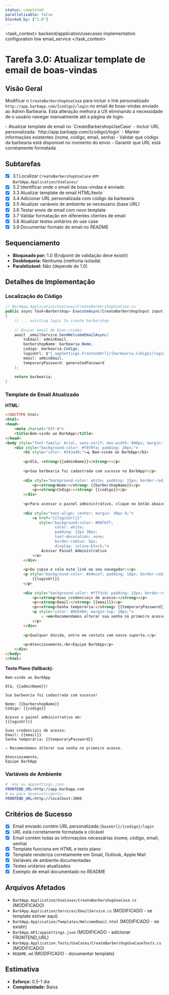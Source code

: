 ```yaml
---
status: completed
parallelizable: false
blocked_by: ["1.0"]
---
```


<task_context>
<domain>backend/application/usecases</domain>
<type>implementation</type>
<scope>configuration</scope>
<complexity>low</complexity>
<dependencies>email_service</dependencies>
<unblocks></unblocks>
</task_context>

# Tarefa 3.0: Atualizar template de email de boas-vindas

## Visão Geral

Modificar o `CreateBarbershopUseCase` para incluir o link personalizado `http://app.barbapp.com/{codigo}/login` no email de boas-vindas enviado ao Admin Barbearia. Esta alteração melhora a UX eliminando a necessidade de o usuário navegar manualmente até a página de login.

<requirements>
- Atualizar template de email no `CreateBarbershopUseCase`
- Incluir URL personalizada: `http://app.barbapp.com/{codigo}/login`
- Manter informações existentes (nome, código, email, senha)
- Validar que código da barbearia está disponível no momento do envio
- Garantir que URL está corretamente formatada
</requirements>

## Subtarefas

- [x] 3.1 Localizar `CreateBarbershopUseCase` em `BarbApp.Application/UseCases/`
- [x] 3.2 Identificar onde o email de boas-vindas é enviado
- [x] 3.3 Atualizar template de email HTML/texto
- [x] 3.4 Adicionar URL personalizada com código da barbearia
- [x] 3.5 Atualizar variáveis de ambiente se necessário (base URL)
- [x] 3.6 Testar envio de email com novo template
- [x] 3.7 Validar formatação em diferentes clientes de email
- [x] 3.8 Atualizar testes unitários do use case
- [x] 3.9 Documentar formato do email no README

## Sequenciamento

- **Bloqueado por:** 1.0 (Endpoint de validação deve existir)
- **Desbloqueia:** Nenhuma (melhoria isolada)
- **Paralelizável:** Não (depende de 1.0)

## Detalhes de Implementação

### Localização do Código

```csharp
// BarbApp.Application/UseCases/CreateBarbershopUseCase.cs
public async Task<Barbershop> ExecuteAsync(CreateBarbershopInput input)
{
    // ... existing logic to create barbershop
    
    // Enviar email de boas-vindas
    await _emailService.SendWelcomeEmailAsync(
        toEmail: adminEmail,
        barbershopName: barbearia.Nome,
        codigo: barbearia.Codigo,
        loginUrl: $"{_appSettings.FrontendUrl}/{barbearia.Codigo}/login",
        email: adminEmail,
        temporaryPassword: generatedPassword
    );
    
    return barbearia;
}
```

### Template de Email Atualizado

**HTML:**
```html
<!DOCTYPE html>
<html>
<head>
    <meta charset="UTF-8">
    <title>Bem-vindo ao BarbApp</title>
</head>
<body style="font-family: Arial, sans-serif; max-width: 600px; margin: 0 auto;">
    <div style="background-color: #f8f9fa; padding: 20px;">
        <h1 style="color: #343a40;">🪒 Bem-vindo ao BarbApp</h1>
        
        <p>Olá, <strong>{{adminName}}</strong>!</p>
        
        <p>Sua barbearia foi cadastrada com sucesso no BarbApp!</p>
        
        <div style="background-color: white; padding: 15px; border-radius: 5px; margin: 20px 0;">
            <p><strong>Nome:</strong> {{barbershopName}}</p>
            <p><strong>Código:</strong> {{codigo}}</p>
        </div>
        
        <p>Para acessar o painel administrativo, clique no botão abaixo:</p>
        
        <div style="text-align: center; margin: 30px 0;">
            <a href="{{loginUrl}}" 
               style="background-color: #007bff; 
                      color: white; 
                      padding: 12px 30px; 
                      text-decoration: none; 
                      border-radius: 5px;
                      display: inline-block;">
                Acessar Painel Administrativo
            </a>
        </div>
        
        <p>Ou copie e cole este link no seu navegador:</p>
        <p style="background-color: #e9ecef; padding: 10px; border-radius: 3px; word-break: break-all;">
            {{loginUrl}}
        </p>
        
        <div style="background-color: #fff3cd; padding: 15px; border-radius: 5px; margin: 20px 0;">
            <p><strong>Suas credenciais de acesso:</strong></p>
            <p><strong>Email:</strong> {{email}}</p>
            <p><strong>Senha temporária:</strong> {{temporaryPassword}}</p>
            <p style="color: #856404; margin-top: 10px;">
                ⚠️ <em>Recomendamos alterar sua senha no primeiro acesso.</em>
            </p>
        </div>
        
        <p>Qualquer dúvida, entre em contato com nosso suporte.</p>
        
        <p>Atenciosamente,<br>Equipe BarbApp</p>
    </div>
</body>
</html>
```

**Texto Plano (fallback):**
```text
Bem-vindo ao BarbApp

Olá, {{adminName}}!

Sua barbearia foi cadastrada com sucesso!

Nome: {{barbershopName}}
Código: {{codigo}}

Acesse o painel administrativo em:
{{loginUrl}}

Suas credenciais de acesso:
Email: {{email}}
Senha temporária: {{temporaryPassword}}

⚠️ Recomendamos alterar sua senha no primeiro acesso.

Atenciosamente,
Equipe BarbApp
```

### Variáveis de Ambiente

```bash
# .env ou appsettings.json
FRONTEND_URL=http://app.barbapp.com
# ou para desenvolvimento:
FRONTEND_URL=http://localhost:3000
```

## Critérios de Sucesso

- [x] Email enviado contém URL personalizada `{baseUrl}/{codigo}/login`
- [x] URL está corretamente formatada e clicável
- [x] Email contém todas as informações necessárias (nome, código, email, senha)
- [x] Template funciona em HTML e texto plano
- [x] Template renderiza corretamente em Gmail, Outlook, Apple Mail
- [x] Variáveis de ambiente documentadas
- [x] Testes unitários atualizados
- [x] Exemplo de email documentado no README

## Arquivos Afetados

- `BarbApp.Application/UseCases/CreateBarbershopUseCase.cs` (MODIFICADO)
- `BarbApp.Application/Services/EmailService.cs` (MODIFICADO - se template estiver aqui)
- `BarbApp.Application/Templates/WelcomeEmail.html` (MODIFICADO - se existir)
- `BarbApp.API/appsettings.json` (MODIFICADO - adicionar FRONTEND_URL)
- `BarbApp.Application.Tests/UseCases/CreateBarbershopUseCaseTests.cs` (MODIFICADO)
- `README.md` (MODIFICADO - documentar template)

## Estimativa

- **Esforço:** 0.5-1 dia
- **Complexidade:** Baixa

